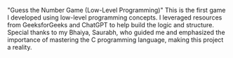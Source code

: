 "Guess the Number Game (Low-Level Programming)"
This is the first game I developed using low-level programming concepts. I leveraged resources from GeeksforGeeks and ChatGPT to help build the logic and structure. Special thanks to my Bhaiya, Saurabh, who guided me and emphasized the importance of mastering the C programming language, making this project a reality.